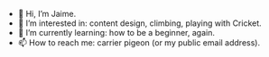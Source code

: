 - 👋 Hi, I’m Jaime. 
- 👀 I’m interested in: content design, climbing, playing with Cricket.
- 🌱 I’m currently learning: how to be a beginner, again.
- 📫 How to reach me: carrier pigeon (or my public email address).

<!---
jlevick/jlevick is a ✨ special ✨ repository because its `README.md` (this file) appears on your GitHub profile.
You can click the Preview link to take a look at your changes.
--->
